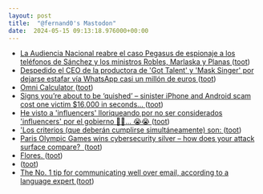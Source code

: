 ```yaml
---
layout: post
title:  "@fernand0's Mastodon"
date:  2024-05-15 09:13:18.976000+00:00
---
```

*  [La Audiencia Nacional reabre el caso Pegasus de espionaje a los teléfonos de Sánchez y los ministros Robles, Marlaska y Planas  ](https://www.20minutos.es/noticia/5238851/0/avance-espionaje-pegasus-audiencia-nacional-reabre-caso-espionaje-con-pegasus-recibir-datos-francia/) ([toot](https://mastodon.social/@fernand0/112444335651430096))
*  [Despedido el CEO de la productora de 'Got Talent' y 'Mask Singer' por dejarse estafar vía WhatsApp casi un millón de euros ](https://www.genbeta.com/actualidad/despedido-ceo-productora-got-talent-mask-singer-dejarse-estafar-via-whatsapp-casi-millon-euro) ([toot](https://mastodon.social/@fernand0/112444174690489290))
*  [Omni Calculator ](https://www.omnicalculator.com) ([toot](https://mastodon.social/@fernand0/112444011977276781))
*  [Signs you’re about to be ‘quished’ – sinister iPhone and Android scam cost one victim $16,000 in seconds... ](https://www.the-sun.com/tech/11029875/signs-quished-sinister-iphone-android-scam-iphone-android) ([toot](https://mastodon.social/@fernand0/112442584576589574))
*  [He visto a &#39;influencers&#39; lloriqueando por no ser considerados &#39;influencers&#39; por el gobierno 🤣🤣... 😭😭 ](https://mastodon.social/@fernand0/112440819437003570) ([toot](https://mastodon.social/@fernand0/112440819437003570))
*  [&#39;Los criterios (que deberán cumplirse simultáneamente) son: ](https://mastodon.social/@fernand0/112440818250200161) ([toot](https://mastodon.social/@fernand0/112440818250200161))
*  [Paris Olympic Games wins cybersecurity silver – how does your attack surface compare?  ](https://outpost24.com/blog/paris-olympic-games-easm-cybersecurity) ([toot](https://mastodon.social/@fernand0/112440610123389169))
*  [Flores. ](https://avecesunafoto.wordpress.com/2024/05/14/flores-11) ([toot](https://mastodon.social/@fernand0/112440520405485803))
*  [ ](https://mastodon.social/@macosas) ([toot](https://mastodon.social/@fernand0/112440451058543560))
*  [The No. 1 tip for communicating well over email, according to a language expert  ](https://www.cnbc.com/2024/04/12/no-1-tip-for-communicating-over-email-according-to-a-language-expert.html) ([toot](https://mastodon.social/@fernand0/112440295257103469))
